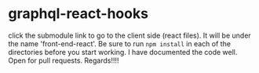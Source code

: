 # graphql-react-hooks

click the submodule link to go to the client side (react files). It will be under the name 'front-end-react'.
Be sure to run `npm install` in each of the directories before you  start working.
I have documented the code well. Open for pull requests. Regards!!!!
